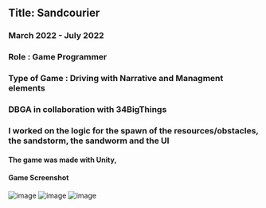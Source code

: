 ## Title: Sandcourier
### March 2022 - July 2022
### Role : Game Programmer
### Type of Game : Driving with Narrative and Managment elements
### DBGA in collaboration with 34BigThings
### I worked on the logic for the spawn of the resources/obstacles, the sandstorm, the sandworm and the UI
#### The game was made with Unity, 
#### Game Screenshot
![image](https://user-images.githubusercontent.com/90765299/179055937-08882505-08a6-433f-b7bb-4801483a7962.png)
![image](https://user-images.githubusercontent.com/90765299/179055990-1a75e6c8-4a85-4257-8499-8160fcd06277.png)
![image](https://user-images.githubusercontent.com/90765299/179056031-aa8a9f33-f29a-4907-bcdd-968ba4eab21b.png)
